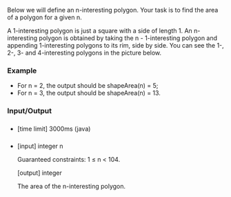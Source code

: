 Below we will define an n-interesting polygon. Your task is to find the area of a polygon for a given n.

A 1-interesting polygon is just a square with a side of length 1. An n-interesting polygon is obtained by taking the n - 1-interesting polygon and appending 1-interesting polygons to its rim, side by side. You can see the 1-, 2-, 3- and 4-interesting polygons in the picture below.

### Example

  * For n = 2, the output should be
    shapeArea(n) = 5;
  * For n = 3, the output should be
    shapeArea(n) = 13.

### Input/Output

* ### 
    [time limit] 3000ms (java)

* ### 
    [input] integer n

    Guaranteed constraints:
    1 ≤ n < 104.

    [output] integer

    The area of the n-interesting polygon.

